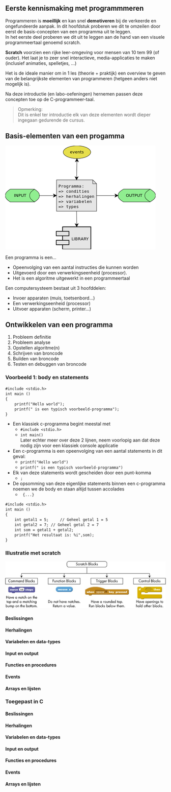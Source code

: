 ## Eerste kennismaking met programmmeren

Programmeren is **moeillijk** en kan snel **demotiveren** bij de verkeerde en ongefundeerde aanpak.
In dit hoofdstuk proberen we dit te omzeilen door eerst de basis-concepten van een programma uit te leggen.  
In het eerste deel proberen we dit uit te leggen aan de hand van een visuele programmeertaal genoemd scratch.  

**Scratch** voorzien een rijke leer-omgeving voor mensen van 10 tem 99 (of ouder).
Het laat je to zeer snel interactieve, media-applicaties te maken (inclusief animaties, spelletjes, ...)  

Het is de ideale manier om in 1 les (theorie + praktijk) een overview te geven van de belangrijkste elementen van programmeren (hetgeen anders niet mogelijk is).  

Na deze introductie (en labo-oefeningen) hernemen passen deze concepten toe op de C-programmeer-taal.  

> Opmerking:  
Dit is enkel ter introductie elk van deze elementen wordt dieper ingegaan gedurende de cursus.

## Basis-elementen van een progamma
![basis structuur programma](../pictures/basic_structure_programm.png)

Een programma is een...
* Opeenvolging van een aantal instructies die kunnen worden  
* Uitgevoerd door een verwerkingseenheid (processor).
* Het is een algoritme uitgewerkt in een programmeertaal

Een computersysteem bestaat uit 3 hoofddelen:
* Invoer apparaten (muis, toetsenbord…)
* Een verwerkingseenheid (processor)
* Uitvoer apparaten (scherm, printer…)

## Ontwikkelen van een programma

1. Probleem definitie
2. Probleem analyse
3. Opstellen algoritme(n)
4. Schrijven van broncode
5. Builden van broncode
6. Testen en debuggen van broncode


### Voorbeeld 1: body en statements
```
#include <stdio.h>
int main ()
{
    printf("Hello world");
    printf(" is een typisch voorbeeld-programma");
}
```
* Een klassiek c-programma begint meestal met
   * ```#include <stdio.h>```
   * ```int main()```  
Later echter meer over deze 2 lijnen, neem voorlopig aan dat deze nodig zijn voor een klassiek console applicatie
* Een c-programma is een opeenvolging van een aantal statements in dit geval:  
  * ```printf("Hello world")```
  * ```printf(" is een typisch voorbeeld-programma")```
* Elk van deze statements wordt gescheiden door een punt-komma
  * ```;```
* De opsomming van deze eigenlijke statements binnen een c-programma noemen we de body en staan altijd tussen accolades  
  * ``` {...}```

```
#include <stdio.h>
int main ()
{
    int getal1 = 5; 	// Geheel getal 1 = 5
    int getal2 = 7;	// Geheel getal 2 = 7
    int som = getal1 + getal2;
    printf("Het resultaat is: %i",som);
}
```

### Illustratie met scratch  

![Mogelijkheden met scratch](../pictures/scratch_code_bloks.png)

#### Beslissingen  
#### Herhalingen  
#### Variabelen en data-types  
#### Input en output  
#### Functies en procedures  
#### Events  
#### Arrays en lijsten  

### Toegepast in C  
#### Beslissingen  
#### Herhalingen  
#### Variabelen en data-types  
#### Input en output  
#### Functies en procedures  
#### Events  
#### Arrays en lijsten  
